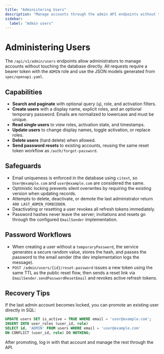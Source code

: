 ```yaml
---
title: "Administering Users"
description: "Manage accounts through the admin API endpoints without touching the database."
sidebar:
  label: "Admin users"
---
```


# Administering Users

The `/api/v1/admin/users` endpoints allow administrators to manage accounts without touching the database directly. All requests require a bearer token with the `ADMIN` role and use the JSON models generated from `spec/openapi.yaml`.

## Capabilities

- **Search and paginate** with optional query (`q`), role, and activation filters.
- **Create users** with a display name, explicit roles, and an optional temporary password. Emails are normalized to lowercase and must be unique.
- **Read single users** to view roles, activation state, and timestamps.
- **Update users** to change display names, toggle activation, or replace roles.
- **Delete users** (hard delete) when allowed.
- **Send password resets** to existing accounts, reusing the same reset token workflow as `/auth/forgot-password`.

## Safeguards

- Email uniqueness is enforced in the database using `citext`, so `User@example.com` and `user@example.com` are considered the same.
- Optimistic locking prevents silent overwrites by requiring the existing version when updating records.
- Attempts to delete, deactivate, or demote the last administrator return `400 LAST_ADMIN_FORBIDDEN`.
- Deactivating or resetting a user revokes all refresh tokens immediately.
- Password hashes never leave the server; invitations and resets go through the configured `EmailSender` implementation.

## Password Workflows

- When creating a user without a `temporaryPassword`, the service generates a secure random value, stores the hash, and passes the password to the email sender (the dev implementation logs the message).
- `POST /admin/users/{id}/reset-password` issues a new token using the same TTL as the public reset flow, then sends a reset link via `EmailSender.sendPasswordResetEmail` and revokes active refresh tokens.

## Recovery Tips

If the last admin account becomes locked, you can promote an existing user directly in SQL:

```sql
UPDATE users SET is_active = TRUE WHERE email = 'user@example.com';
INSERT INTO user_roles (user_id, role)
SELECT id, 'ADMIN' FROM users WHERE email = 'user@example.com'
ON CONFLICT (user_id, role) DO NOTHING;
```

After promoting, log in with that account and manage the rest through the API.
